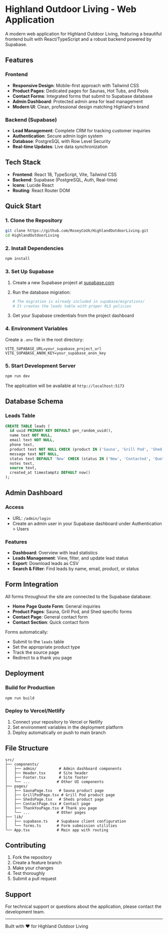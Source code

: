 # Highland Outdoor Living - Web Application

A modern web application for Highland Outdoor Living, featuring a beautiful frontend built with React/TypeScript and a robust backend powered by Supabase.

## Features

### Frontend
- **Responsive Design**: Mobile-first approach with Tailwind CSS
- **Product Pages**: Dedicated pages for Saunas, Hot Tubs, and Pools
- **Contact Forms**: Integrated forms that submit to Supabase database
- **Admin Dashboard**: Protected admin area for lead management
- **Modern UI**: Clean, professional design matching Highland's brand

### Backend (Supabase)
- **Lead Management**: Complete CRM for tracking customer inquiries
- **Authentication**: Secure admin login system
- **Database**: PostgreSQL with Row Level Security
- **Real-time Updates**: Live data synchronization

## Tech Stack

- **Frontend**: React 18, TypeScript, Vite, Tailwind CSS
- **Backend**: Supabase (PostgreSQL, Auth, Real-time)
- **Icons**: Lucide React
- **Routing**: React Router DOM

## Quick Start

### 1. Clone the Repository
```bash
git clone https://github.com/RoseyCoUk/HighlandOutdoorLiving.git
cd HighlandOutdoorLiving
```

### 2. Install Dependencies
```bash
npm install
```

### 3. Set Up Supabase

1. Create a new Supabase project at [supabase.com](https://supabase.com)
2. Run the database migration:
   ```bash
   # The migration is already included in supabase/migrations/
   # It creates the leads table with proper RLS policies
   ```

3. Get your Supabase credentials from the project dashboard

### 4. Environment Variables

Create a `.env` file in the root directory:
```env
VITE_SUPABASE_URL=your_supabase_project_url
VITE_SUPABASE_ANON_KEY=your_supabase_anon_key
```

### 5. Start Development Server
```bash
npm run dev
```

The application will be available at `http://localhost:5173`

## Database Schema

### Leads Table
```sql
CREATE TABLE leads (
  id uuid PRIMARY KEY DEFAULT gen_random_uuid(),
  name text NOT NULL,
  email text NOT NULL,
  phone text,
  product text NOT NULL CHECK (product IN ('Sauna', 'Grill Pod', 'Shed', 'General')),
  message text NOT NULL,
  status text DEFAULT 'New' CHECK (status IN ('New', 'Contacted', 'Quoted', 'Closed')),
  notes text,
  source text,
  created_at timestamptz DEFAULT now()
);
```

## Admin Dashboard

### Access
- URL: `/admin/login`
- Create an admin user in your Supabase dashboard under Authentication > Users

### Features
- **Dashboard**: Overview with lead statistics
- **Leads Management**: View, filter, and update lead status
- **Export**: Download leads as CSV
- **Search & Filter**: Find leads by name, email, product, or status

## Form Integration

All forms throughout the site are connected to the Supabase database:

- **Home Page Quote Form**: General inquiries
- **Product Pages**: Sauna, Grill Pod, and Shed specific forms
- **Contact Page**: General contact form
- **Contact Section**: Quick contact form

Forms automatically:
- Submit to the `leads` table
- Set the appropriate product type
- Track the source page
- Redirect to a thank you page

## Deployment

### Build for Production
```bash
npm run build
```

### Deploy to Vercel/Netlify
1. Connect your repository to Vercel or Netlify
2. Set environment variables in the deployment platform
3. Deploy automatically on push to main branch

## File Structure

```
src/
├── components/
│   ├── admin/          # Admin dashboard components
│   ├── Header.tsx      # Site header
│   ├── Footer.tsx      # Site footer
│   └── ...            # Other UI components
├── pages/
│   ├── SaunaPage.tsx   # Sauna product page
│   ├── GrillPodPage.tsx # Grill Pod product page
│   ├── ShedsPage.tsx   # Sheds product page
│   ├── ContactPage.tsx # Contact page
│   ├── ThankYouPage.tsx # Thank you page
│   └── ...            # Other pages
├── lib/
│   ├── supabase.ts    # Supabase client configuration
│   └── forms.ts       # Form submission utilities
└── App.tsx            # Main app with routing
```

## Contributing

1. Fork the repository
2. Create a feature branch
3. Make your changes
4. Test thoroughly
5. Submit a pull request

## Support

For technical support or questions about the application, please contact the development team.

---

Built with ❤️ for Highland Outdoor Living
